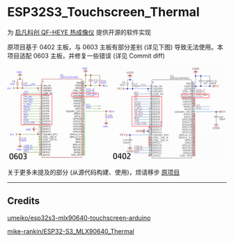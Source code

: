 # ESP32S3_Touchscreen_Thermal

为 [启凡科创 QF-HEYE 热成像仪](https://oshwhub.com/dhx233/gai-ban-re-cheng-xiang) 提供开源的软件实现

原项目基于 0402 主板，与 0603 主板有部分差别 (详见下图) 导致无法使用。本项目适配 0603 主板，并修复一些错误 (详见 Commit diff)

![](./assets/gpio.png)

关于更多未提及的部分 (从源代码构建、使用)，烦请移步 [原项目](https://github.com/umeiko/esp32s3-mlx90640-touchscreen-arduino)

---

## Credits

[umeiko/esp32s3-mlx90640-touchscreen-arduino](https://github.com/umeiko/esp32s3-mlx90640-touchscreen-arduino)

[mike-rankin/ESP32-S3_MLX90640_Thermal](https://github.com/mike-rankin/ESP32-S3_MLX90640_Thermal)